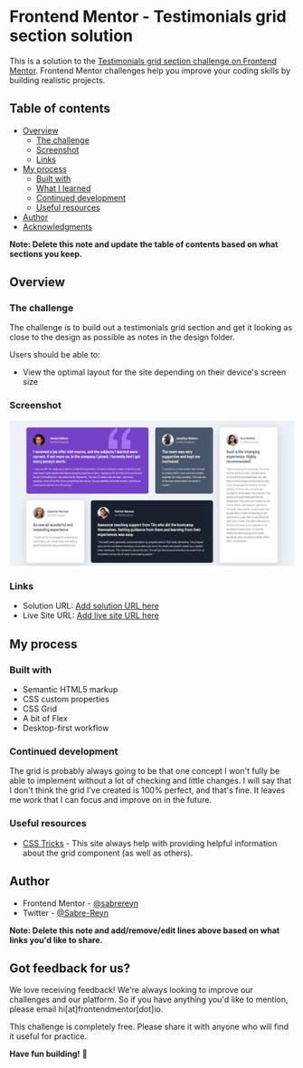 # Frontend Mentor - Testimonials grid section solution

This is a solution to the [Testimonials grid section challenge on Frontend Mentor](https://www.frontendmentor.io/challenges/testimonials-grid-section-Nnw6J7Un7). Frontend Mentor challenges help you improve your coding skills by building realistic projects. 

## Table of contents

- [Overview](#overview)
  - [The challenge](#the-challenge)
  - [Screenshot](#screenshot)
  - [Links](#links)
- [My process](#my-process)
  - [Built with](#built-with)
  - [What I learned](#what-i-learned)
  - [Continued development](#continued-development)
  - [Useful resources](#useful-resources)
- [Author](#author)
- [Acknowledgments](#acknowledgments)

**Note: Delete this note and update the table of contents based on what sections you keep.**

## Overview

### The challenge

The challenge is to build out a testimonials grid section and get it looking as close to the design as possible as notes in the design folder.

Users should be able to:

- View the optimal layout for the site depending on their device's screen size

### Screenshot

![](images/Solution.jpg)

### Links

- Solution URL: [Add solution URL here](https://your-solution-url.com)
- Live Site URL: [Add live site URL here](https://your-live-site-url.com)

## My process

### Built with

- Semantic HTML5 markup
- CSS custom properties
- CSS Grid
- A bit of Flex
- Desktop-first workflow

### Continued development

The grid is probably always going to be that one concept I won't fully be able to implement without a lot of checking and little changes. I will say that I don't think the grid I've created is 100% perfect, and that's fine. It leaves me work that I can focus and improve on in the future.

### Useful resources

- [CSS Tricks](https://css-tricks.com/snippets/css/a-guide-to-flexbox/) - This site always help with providing helpful information about the grid component (as well as others).


## Author

<!-- - Website - [Add your name here](https://www.your-site.com) -->
- Frontend Mentor - [@sabrereyn](https://www.frontendmentor.io/profile/sabrereyn)
- Twitter - [@Sabre-Reyn](https://twitter.com/Sabre_Reyn)

**Note: Delete this note and add/remove/edit lines above based on what links you'd like to share.**

## Got feedback for us?

We love receiving feedback! We're always looking to improve our challenges and our platform. So if you have anything you'd like to mention, please email hi[at]frontendmentor[dot]io.

This challenge is completely free. Please share it with anyone who will find it useful for practice.

**Have fun building!** 🚀
